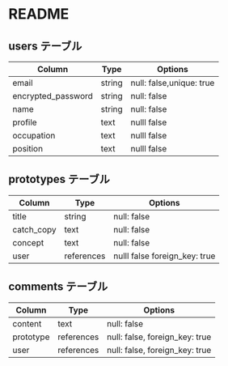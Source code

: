 # README

## users テーブル

| Column             | Type   | Options     |
| ------------------ | ------ | ----------- |
| email              | string | null: false,unique: true |
| encrypted_password | string | null: false |
| name               | string | null: false |
| profile            | text   | nulll false |
| occupation         | text   | nulll false |
| position           | text   | nulll false |

## prototypes テーブル

| Column             | Type   | Options     |
| ------------------ | ------ | ----------- |
| title              | string | null: false |
| catch_copy         | text   | null: false |
| concept            | text   | null: false |
| user               | references | nulll false foreign_key: true |

## comments テーブル

| Column  | Type       | Options                        |
| ------- | ---------- | ------------------------------ |
| content | text       | null: false                    |
| prototype | references | null: false, foreign_key: true |
| user    | references | null: false, foreign_key: true |
